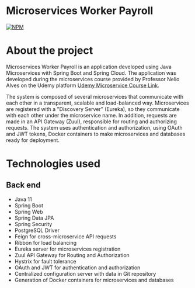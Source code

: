 # Microservices Worker Payroll
[![NPM](https://img.shields.io/npm/l/react)](https://github.com/brazil-bruno/microservices/blob/main/LICENSE)

# About the project

Microservices Worker Payroll is an application developed using Java Microservices with Spring Boot and Spring Cloud. The application was developed during the microservices course provided by Professor Nelio Alves on the Udemy platform [Udemy Microservice Course Link](https://www.udemy.com/course/microsservicos-java-spring-cloud "Udemy Microservice course link").

The system is composed of several microservices that communicate with each other in a transparent, scalable and load-balanced way.
Microservices are registered with a "Discovery Server" (Eureka), so they communicate with each other under the microservice name. In addition, requests are made in an API Gateway (Zuul), responsible for routing and authorizing requests.
The system uses authentication and authorization, using OAuth and JWT tokens, Docker containers to make microservices and databases ready for deployment.

# Technologies used
## Back end
- Java 11
- Spring Boot
- Spring Web
- Spring Data JPA
- Spring Security
- PostgreSQL Driver
- Feign for cross-microservice API requests
- Ribbon for load balancing
- Eureka server for microservices registration
- Zuul API Gateway for Routing and Authorization
- Hystrix for fault tolerance
- OAuth and JWT for authentication and authorization
- Centralized configuration server with data in Git repository
- Generation of Docker containers for microservices and databases
